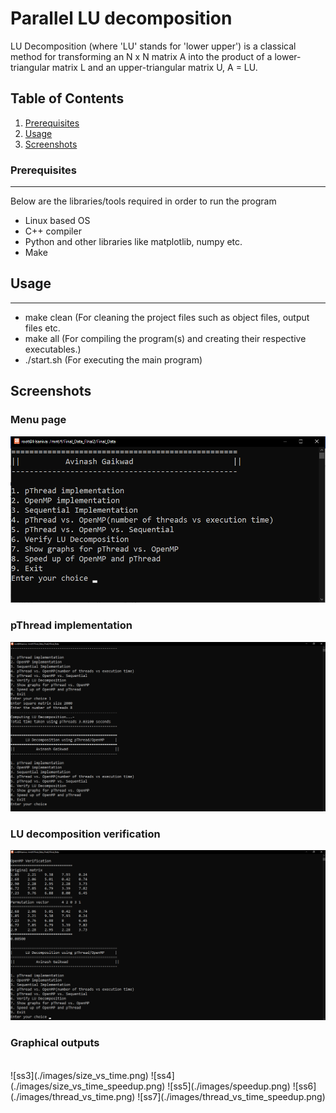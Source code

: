 # Parallel LU decomposition
LU Decomposition (where 'LU' stands for 'lower upper') is a classical method for transforming an N x N matrix A into the product of a lower-triangular matrix L and an upper-triangular matrix U, A = LU.

## Table of Contents
1. [Prerequisites](#prerequisites)
2. [Usage](#usage)
3. [Screenshots](#screenshots)

<a name="prerequisites"></a>
### Prerequisites
***
Below are the libraries/tools required in order to run the program
* Linux based OS
* C++ compiler
* Python and other libraries like matplotlib, numpy etc.
* Make

<a name="usage"></a>
## Usage
***
* make clean (For cleaning the project files such as object files, output files etc.
* make all (For compiling the program(s) and creating their respective executables.)
* ./start.sh (For executing the main program)

<a name="screenshots"></a>
## Screenshots
### Menu page
![Main](./images/main.png)

### pThread implementation
![ss1](./images/execution1.png)

### LU decomposition verification
![ss2](./images/execution2.png)

### Graphical outputs
</br>
![ss3](./images/size_vs_time.png)
![ss4](./images/size_vs_time_speedup.png)
![ss5](./images/speedup.png)
![ss6](./images/thread_vs_time.png)
![ss7](./images/thread_vs_time_speedup.png)
